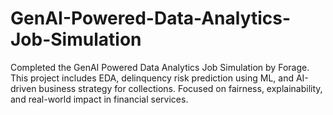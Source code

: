 # GenAI-Powered-Data-Analytics-Job-Simulation
Completed the GenAI Powered Data Analytics Job Simulation by Forage. This project includes EDA, delinquency risk prediction using ML, and AI-driven business strategy for collections. Focused on fairness, explainability, and real-world impact in financial services.
